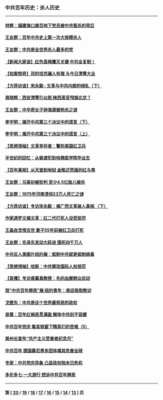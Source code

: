 ### 中共百年历史：杀人历史
---
#### [林辉：福建海口逾百地下党员被中共冤杀的背后](../../pages/nf1176106/n13878946.md?04270430) 
#### [王友群：百年中共史上第一次大规模杀人](../../pages/nf1176106/n13863785.md?04270430) 
#### [王友群：中共是全世界杀人最多的党](../../pages/nf1176106/n13860689.md?04270430) 
#### [【新闻大家谈】红色高棉覆灭关键 中共全复制！](../../pages/nf1176106/n13850222.md?04270430) 
#### [【拍案惊奇】邓的坦克碾人有理 与今日清零大业](../../pages/nf1176106/n13729574.md?04270430) 
#### [【方菲访谈】宋永毅 : 文革与中共内部的倾轧（下）](../../pages/nf1176106/n13486836.md?04270430) 
#### [周晓辉：西安清零引众怒 陕西高官甩锅北京？](../../pages/nf1176106/n13484627.md?04270430) 
#### [王友群：中华奇女子钟海源被枪杀之谜](../../pages/nf1176106/n13430555.md?04270430) 
#### [李宇明：揭开中共第三个决议中的谎言（下）](../../pages/nf1176106/n13389389.md?04270430) 
#### [李宇明：揭开中共第三个决议中的谎言（上）](../../pages/nf1176106/n13388697.md?04270430) 
#### [【思想领袖】文革幸存者：警防美国红卫兵](../../pages/nf1176106/n13339289.md?04270430) 
#### [半世纪的回忆：从偷渡犯到哈佛医学院毕业生](../../pages/nf1176106/n13345328.md?04270430) 
#### [【百年真相】从天堂到地狱 金敬迈荒唐的红与黑](../../pages/nf1176106/n13336995.md?04270430) 
#### [王友群：马寅初被批判 至少4.5亿胎儿被杀](../../pages/nf1176106/n13260313.md?04270430) 
#### [王友群：1975年河南溃坝23万人死亡之谜](../../pages/nf1176106/n13231576.md?04270430) 
#### [【方菲访谈】专访宋永毅：揭广西文革骇人真相 （下）](../../pages/nf1176106/n13209074.md?04270430) 
#### [作家遇罗文揭文革：红二代打死人没受惩罚](../../pages/nf1176106/n13205254.md?04270430) 
#### [王晶垚含恨去世 妻子55年前被红卫兵打死](../../pages/nf1176106/n13203590.md?04270430) 
#### [王友群：毛泽东发动大跃进 饿死四千万人](../../pages/nf1176106/n13177158.md?04270430) 
#### [中共反人类图片纽约展：抵制中共就是抵制病毒](../../pages/nf1176106/n13115371.md?04270430) 
#### [【思想领袖】哈斯：中共窜改国际人权规范](../../pages/nf1176106/n13053647.md?04270430) 
#### [【首播】专访盛慕真教授：毛的血腥群众运动](../../pages/nf1176106/n13091782.md?04270430) 
#### [观“中共百年罪恶”展 纽约青年：美应吸取教训](../../pages/nf1176106/n13085246.md?04270430) 
#### [戈壁东：中共是这个世界最邪恶的政权](../../pages/nf1176106/n13085641.md?04270430) 
#### [易蓉：百年红祸恶贯满盈 解体中共刻不容缓](../../pages/nf1176106/n13084455.md?04270430) 
#### [中共百年党庆 看其铁窗下精英们的苦难（5）](../../pages/nf1176106/n13076766.md?04270430) 
#### [美州长宣布“共产主义受害者纪念月”](../../pages/nf1176106/n13074024.md?04270430) 
#### [中共百年 德国慕尼黑多团体揭其危害全球](../../pages/nf1176106/n13068873.md?04270430) 
#### [专家：中共党庆异象 凸显政权陷末日危机](../../pages/nf1176106/n13067084.md?04270430) 
#### [多伦多七·一大游行 控诉中共百年罪恶](../../pages/nf1176106/n13062043.md?04270430) 

---
#### 第 [ [20](./20.md?04270430) / [19](./19.md?04270430) / [18](./18.md?04270430) / [17](./17.md?04270430) / [16](./16.md?04270430) / [15](./15.md?04270430) / [14](./14.md?04270430) / [13](./13.md?04270430) ] 页
